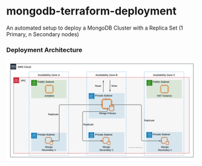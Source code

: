 # mongodb-terraform-deployment
An automated setup to deploy a MongoDB Cluster with a Replica Set (1 Primary, n Secondary nodes)

### Deployment Architecture
![Deployment Architecture](MongoDB-Replica-Set-Deployment-Architecture.png)

